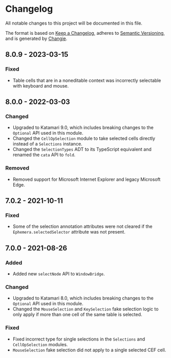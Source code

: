 # Changelog
All notable changes to this project will be documented in this file.

The format is based on [Keep a Changelog](https://keepachangelog.com/en/1.0.0/),
adheres to [Semantic Versioning](https://semver.org/spec/v2.0.0.html),
and is generated by [Changie](https://github.com/miniscruff/changie).

## 8.0.9 - 2023-03-15

### Fixed
- Table cells that are in a noneditable context was incorrectly selectable with keyboard and mouse.

## 8.0.0 - 2022-03-03

### Changed
- Upgraded to Katamari 9.0, which includes breaking changes to the `Optional` API used in this module.
- Changed the `CellOpSelection` module to take selected cells directly instead of a `Selections` instance.
- Changed the `SelectionTypes` ADT to its TypeScript equivalent and renamed the `cata` API to `fold`.

### Removed
- Removed support for Microsoft Internet Explorer and legacy Microsoft Edge.

## 7.0.2 - 2021-10-11

### Fixed
- Some of the selection annotation attributes were not cleared if the `Ephemera.selectedSelector` attribute was not present.

## 7.0.0 - 2021-08-26

### Added
- Added new `selectNode` API to `WindowBridge`.

### Changed
- Upgraded to Katamari 8.0, which includes breaking changes to the `Optional` API used in this module.
- Changed the `MouseSelection` and `KeySelection` fake selection logic to only apply if more than one cell of the same table is selected.

### Fixed
- Fixed incorrect type for single selections in the `Selections` and `CellOpSelection` modules.
- `MouseSelection` fake selection did not apply to a single selected CEF cell.

